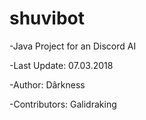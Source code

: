 # shuvibot

-Java Project for an Discord AI

-Last Update: 07.03.2018

-Author: Dârkness

-Contributors: Galidraking
